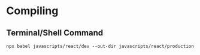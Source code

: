 # Compiling

## Terminal/Shell Command
```
npx babel javascripts/react/dev --out-dir javascripts/react/production
```
